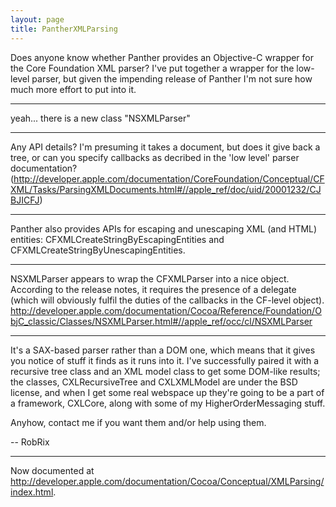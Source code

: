 ```yaml
---
layout: page
title: PantherXMLParsing
---
```


Does anyone know whether Panther provides an Objective-C wrapper for the Core Foundation XML parser? I've put together a wrapper for the low-level parser, but given the impending release of Panther I'm not sure how much more effort to put into it.

----

yeah... there is a new class "NSXMLParser" 

----

Any API details? I'm presuming it takes a document, but does it give back a tree, or can you specify callbacks as decribed in the 'low level' parser documentation? (http://developer.apple.com/documentation/CoreFoundation/Conceptual/CFXML/Tasks/ParsingXMLDocuments.html#//apple_ref/doc/uid/20001232/CJBJICFJ)

----

Panther also provides APIs for escaping and unescaping XML (and HTML) entities: CFXMLCreateStringByEscapingEntities and CFXMLCreateStringByUnescapingEntities.

----

NSXMLParser appears to wrap the CFXMLParser into a nice object. According to the release notes, it requires the presence of a delegate (which will obviously fulfil the duties of the callbacks in the CF-level object). http://developer.apple.com/documentation/Cocoa/Reference/Foundation/ObjC_classic/Classes/NSXMLParser.html#//apple_ref/occ/cl/NSXMLParser

----

It's a SAX-based parser rather than a DOM one, which means that it gives you notice of stuff it finds as it runs into it. I've successfully paired it with a recursive tree class and an XML model class to get some DOM-like results; the classes, CXLRecursiveTree and CXLXMLModel are under the BSD license, and when I get some real webspace up they're going to be a part of a framework, CXLCore, along with some of my HigherOrderMessaging stuff.

Anyhow, contact me if you want them and/or help using them.

-- RobRix

----

Now documented at http://developer.apple.com/documentation/Cocoa/Conceptual/XMLParsing/index.html.

